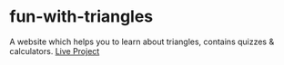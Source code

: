 # fun-with-triangles
 A website which helps you to learn about triangles, contains quizzes & calculators.
 [Live Project](https://fun-with-triangles-g.netlify.app/)
